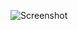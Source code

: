 ![Screenshot](https://raw.githubusercontent.com/Cryakl/Ultimate-RAT-Collection/refs/heads/main/MonsterRat/AutoIt%20Monster%20RAT%20v1.2%20By%20Naker90/Screenshot.png)
